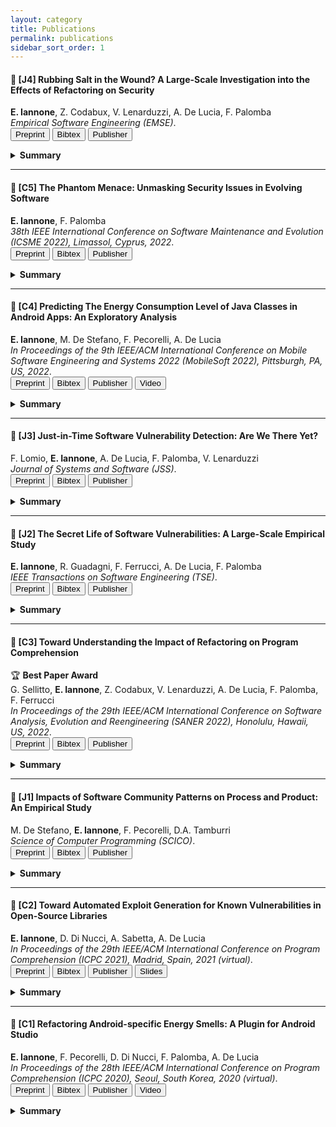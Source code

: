 ```yaml
---
layout: category
title: Publications
permalink: publications
sidebar_sort_order: 1
---
```


<a name="j4"></a>

#### :page_with_curl: [J4] Rubbing Salt in the Wound? A Large-Scale Investigation into the Effects of Refactoring on Security
**E. Iannone**, Z. Codabux, V. Lenarduzzi, A. De Lucia, F. Palomba  
*Empirical Software Engineering (EMSE)*.  
<button type="button" onclick="location.href='download/papers/j4.pdf'">Preprint <i class="fa fa-download"></i></button>
<button type="button" onclick="location.href='download/papers/j4.bib'">Bibtex <i class="fa fa-download"></i></button>
<button type="button" onclick="window.open('https://link.springer.com/article/10.1007/s10664-023-10287-x','_blank')">Publisher <i class="fa fa-external-link"></i></button>

<details>
  <summary><b>Summary</b></summary>
  <p align="justify"><b>Context:</b> Refactoring is widely adopted activity but it can lead to regressions, such as bugs.</p>
  <p align="justify"><b>Problem:</b> There is lack of empirical knowledge about the relation between refactoring and security.</p>
  <p align="justify"><b>Method:</b> We present a large-scale empirical study into the effects of 14 refactoring types on the security profile of 39 open-source applications. We measure the security using source code metrics, security technical debt, and the presence of known vulnerabilities.</p>
  <p align="justify"><b>Results:</b> In general, refactoring has a limited connection to security, but there are some exceptions. Inline Method and Extract Interface refactorings improve some security aspects connected to encapsulating security-critical code components; Extract Superclass and Pull Up Attribute are commonly found in commits violating specific security best practices for writing secure code. Extract Superclass and Extract & Move Method occur more often in vulnerability-contributing commits.</p>
</details>

<hr>

<a name="c5"></a>

#### :page_with_curl: [C5] The Phantom Menace: Unmasking Security Issues in Evolving Software
**E. Iannone**, F. Palomba  
*38th IEEE International Conference on Software Maintenance and Evolution (ICSME 2022), Limassol, Cyprus, 2022*.  
<button type="button" onclick="location.href='download/papers/c5.pdf'">Preprint <i class="fa fa-download"></i></button>
<button type="button" onclick="location.href='download/papers/c5.bib'">Bibtex <i class="fa fa-download"></i></button>
<button type="button" onclick="window.open('https://ieeexplore.ieee.org/document/9978223','_blank')">Publisher <i class="fa fa-external-link"></i></button>

<details>
  <summary><b>Summary</b></summary>
  <p align="justify">Several automated and not-automated solutions have been developed that support developers in identifying and assessing security issues.</p>
  <p align="justify">However, most solutions were not meant to cooperate synergically or continuously run in the context of evolving software, i.e., software subject to frequent maintenance and evolution activities.</p>
  <p align="justify">My Ph.D. aims to fill this gap by investigating how vulnerabilities affect evolving software projects and by proposing novel solutions to improve and simplify the security verification and validation (V&V) process.</p>
</details>

<hr>

<a name="c4"></a>

#### :page_with_curl: [C4] Predicting The Energy Consumption Level of Java Classes in Android Apps: An Exploratory Analysis
**E. Iannone**, M. De Stefano, F. Pecorelli, A. De Lucia  
*In Proceedings of the 9th IEEE/ACM International Conference on Mobile Software Engineering and Systems 2022 (MobileSoft 2022), Pittsburgh, PA, US, 2022*.  
<button type="button" onclick="location.href='download/papers/c4.pdf'">Preprint <i class="fa fa-download"></i></button>
<button type="button" onclick="location.href='download/cites/c4.bib'">Bibtex <i class="fa fa-download"></i></button>
<button type="button" onclick="window.open('https://ieeexplore.ieee.org/document/9797329','_blank')">Publisher <i class="fa fa-external-link"></i></button>
<button type="button" onclick="window.open('https://www.youtube.com/watch?v=DIv471PKrTQ','_blank')">Video <i class="fa fa-external-link"></i></button>

<details>
  <summary><b>Summary</b></summary>
  <p align="justify">Mobile applications usage has considerably increased since the last decade. One of the most influencing factors for user experience is battery consumption, which should have the minimum possible impact on the battery.</p>
  <p align="justify">The current body of knowledge on energy consumption measurement only reports approaches relying on complex instrumentation or stressing the application with many test scenarios, thus making it hard to measure energy consumption.</p>
  <p align="justify">In this work, we explore the performance of machine learning to predict the energy consumption level of Java classes in Android apps, leveraging only on a set of structural properties extracted via source code analysis.
  The preliminary results show poor performance likely caused by (1) an insufficient amount of training data, (2) a limited feature set, and (3) an inappropriate way to label the dependent variable. The paper concludes by presenting the limitations of the experimented models and the possible strategies to address them.</p>
</details>

<hr>

<a name="j3"></a>

#### :page_with_curl: [J3] Just-in-Time Software Vulnerability Detection: Are We There Yet?
F. Lomio, **E. Iannone**, A. De Lucia, F. Palomba, V. Lenarduzzi  
*Journal of Systems and Software (JSS)*.  
<button type="button" onclick="location.href='download/papers/j3.pdf'">Preprint <i class="fa fa-download"></i></button>
<button type="button" onclick="location.href='download/cites/j3.bib'">Bibtex <i class="fa fa-download"></i></button>
<button type="button" onclick="window.open('https://www.sciencedirect.com/science/article/pii/S0164121222000437','_blank')">Publisher <i class="fa fa-external-link"></i></button>

<details>
  <summary><b>Summary</b></summary>
  <p align="justify">Software vulnerabilities are weaknesses in source code that might be exploited to cause harm or loss. Previous work has proposed several machine learning approaches to detect them.
  While most of these techniques work at release-level, researchers have shown that a commit-level identification of source code issues might better fit the developer’s needs.</p>
  <p align="justify">We perform an empirical study where we consider nine projects accounting for 8,991 commits and experiment with eight machine learners using process, product, and textual metrics.</p>
  <p align="justify">We point out three main findings: (1) basic machine learners rarely perform well; (2) ensemble learning algorithms based on boosting can substantially improve the performance; and (3) the combination of more metrics does not necessarily improve the performance.
  Further research should focus on the introduction of smart approaches for feature selection and training strategies.</p>
</details>

<hr>

<a name="j2"></a>

#### :page_with_curl: [J2] The Secret Life of Software Vulnerabilities: A Large-Scale Empirical Study
**E. Iannone**, R. Guadagni, F. Ferrucci, A. De Lucia, F. Palomba  
*IEEE Transactions on Software Engineering (TSE)*.  
<button type="button" onclick="location.href='download/papers/j2.pdf'">Preprint <i class="fa fa-download"></i></button>
<button type="button" onclick="location.href='download/cites/j2.bib'">Bibtex <i class="fa fa-download"></i></button>
<button type="button" onclick="window.open('https://ieeexplore.ieee.org/document/9672730','_blank')">Publisher <i class="fa fa-external-link"></i></button>

<details>
  <summary><b>Summary</b></summary>
  <p align="justify">Software vulnerabilities are weaknesses in source code that can be potentially exploited to cause loss or harm. While researchers have been devising a number of methods to deal with vulnerabilities, there is still a noticeable lack of knowledge on their software engineering life cycle, for example how vulnerabilities are introduced and removed by developers.</p>
  <p align="justify">In this paper we consider 3,663 vulnerabilities with public patches from the National Vulnerability Database and define an eight-step process involving both automated parts and manual analyses.</p>
  <p align="justify">The investigated vulnerabilities can be classified in 144 categories, take on average at least 4 contributing commits before being introduced, and half of them remain unfixed for at least more than one year.
  Most of the contributions are done by developers with high workload, often when doing maintenance activities, and removed mostly with the addition of new source code aiming at implementing further checks on inputs.</p>
</details>

<hr>

<a name="c3"></a>

#### :page_with_curl: [C3] Toward Understanding the Impact of Refactoring on Program Comprehension
:trophy: **Best Paper Award**  
G. Sellitto, **E. Iannone**, Z. Codabux, V. Lenarduzzi, A. De Lucia, F. Palomba, F. Ferrucci  
*In Proceedings of the 29th IEEE/ACM International Conference on Software Analysis, Evolution and Reengineering (SANER 2022), Honolulu, Hawaii, US, 2022*.  
<button type="button" onclick="location.href='download/papers/c3.pdf'">Preprint <i class="fa fa-download"></i></button>
<button type="button" onclick="location.href='download/cites/c3.bib'">Bibtex <i class="fa fa-download"></i></button>
<button type="button" onclick="window.open('https://ieeexplore.ieee.org/document/9825885','_blank')">Publisher <i class="fa fa-external-link"></i></button>

<details>
  <summary><b>Summary</b></summary>
  <p align="justify">Software refactoring is the activity associated with developers changing the internal structure of source code without modifying its external behavior. The literature argues that refactoring might have beneficial and harmful implications.</p>
  <p align="justify">This paper continues the narrative on the effects of refactoring by exploring the dimension of program comprehension, namely the property that describes how easy it is for developers to understand source code.</p>
  <p align="justify">First, we mine refactoring data and, for each commit involving a refactoring, we compute (i) the amount and type(s) of refactoring actions performed and (ii) eight state-of-the-art program comprehension metrics. Afterwards, we build statistical models relating the various refactoring operations to readability metrics.
  The key results are that refactoring has a notable impact on most of the readability metrics considered.</p>
</details>

<hr>

<a name="j1"></a>

#### :page_with_curl: [J1] Impacts of Software Community Patterns on Process and Product: An Empirical Study
M. De Stefano, **E. Iannone**, F. Pecorelli, D.A. Tamburri  
*Science of Computer Programming (SCICO)*.  
<button type="button" onclick="location.href='download/papers/j1.pdf'">Preprint <i class="fa fa-download"></i></button>
<button type="button" onclick="location.href='download/cites/j1.bib'">Bibtex <i class="fa fa-download"></i></button>
<button type="button" onclick="window.open('https://www.sciencedirect.com/science/article/abs/pii/S0167642321001246','_blank')">Publisher <i class="fa fa-external-link"></i></button>

<details>
  <summary><b>Summary</b></summary>
  <p align="justify">Software engineering projects are now more than ever a community effort. Researchers have shown that their success not only depends on source code quality, but also on other aspects like the balance of power distance, culture, and global engineering practices, and more.</p>
  <p align="justify">In this paper, we propose an exploratory study on the relation between community patterns and aspects related to the quality of software products and processes by mining open-source software repositories.</p>
  <p align="justify">Our findings show that different organizational patterns are connected to different forms of socio-technical problems; further on, they support two possible conclusions: (1) practitioners should put in place specific preventive actions aimed at avoiding the emergence of community smells and (2) such actions should be drawn according to the contextual conditions of the organization and the project.</p>
</details>

<hr>

<a name="c2"></a>

#### :page_with_curl: [C2] Toward Automated Exploit Generation for Known Vulnerabilities in Open-Source Libraries
**E. Iannone**, D. Di Nucci, A. Sabetta, A. De Lucia  
*In Proceedings of the 29th IEEE/ACM International Conference on Program Comprehension (ICPC 2021), Madrid, Spain, 2021 (virtual)*.  
<button type="button" onclick="location.href='download/papers/c2.pdf'">Preprint <i class="fa fa-download"></i></button>
<button type="button" onclick="location.href='download/cites/c2.bib'">Bibtex <i class="fa fa-download"></i></button>
<button type="button" onclick="window.open('https://ieeexplore.ieee.org/document/9462983','_blank')">Publisher <i class="fa fa-external-link"></i></button>
<button type="button" onclick="location.href='download/slides/c2-slides.pdf'">Slides <i class="fa fa-download"></i></button>

<details>
  <summary><b>Summary</b></summary>
  <p align="justify">Modern software applications, including commercial ones, extensively use Open-Source Software (OSS) components, accounting for 90% of software products on the market. This has serious security implications, mainly because developers rely on non-updated versions of libraries affected by software vulnerabilities. </p>
  <p align="justify">In this work, we propose SIEGE, a novel automatic exploit generation approach based on genetic algorithms, which generates test cases that execute the methods in a library known to contain a vulnerability. These test cases are also useful for security researchers to better understand how the vulnerability could be exploited in practice.</p>
</details>

<hr>

<a name="c1"></a>

#### :page_with_curl: [C1] Refactoring Android-specific Energy Smells: A Plugin for Android Studio
**E. Iannone**, F. Pecorelli, D. Di Nucci, F. Palomba, A. De Lucia  
*In Proceedings of the 28th IEEE/ACM International Conference on Program Comprehension (ICPC 2020), Seoul, South Korea, 2020 (virtual)*.  
<button type="button" onclick="location.href='download/papers/c1.pdf'">Preprint <i class="fa fa-download"></i></button>
<button type="button" onclick="location.href='download/cites/c1.bib'">Bibtex <i class="fa fa-download"></i></button>
<button type="button" onclick="window.open('https://dl.acm.org/doi/10.1145/3387904.3389298','_blank')">Publisher <i class="fa fa-external-link"></i></button>
<button type="button" onclick="window.open('https://www.youtube.com/watch?v=iXFXpD5FqWA&t=141s','_blank')">Video <i class="fa fa-external-link"></i></button>

<details>
  <summary><b>Summary</b></summary>
  <p align="justify">Mobile applications are major means to perform daily actions, including social and emergency connectivity.</p>
  <p align="justify">However, their usability is threatened by energy consumption that may be impacted by code smells.</p>
  <p align="justify">In this paper, we extend and revise aDoctor, a tool that we previously implemented to identify energy-related smells.</p>
</details>

